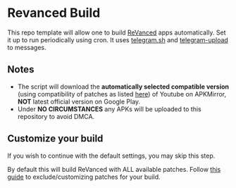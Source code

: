 # Revanced Build
This repo template will allow one to build [ReVanced](https://github.com/revanced/) apps automatically. Set it up to run periodically using cron. It uses [telegram.sh](https://github.com/fabianonline/telegram.sh) and [telegram-upload](https://github.com/Nekmo/telegram-upload) to messages.

## Notes
- The script will download the **automatically selected compatible version** (using compatibility of patches as listed [here](https://github.com/revanced/revanced-patches#list-of-available-patches)) of Youtube on APKMirror, **NOT** latest official version on Google Play.
- Under **NO CIRCUMSTANCES** any APKs will be uploaded to this repository to avoid DMCA.

## Customize your build
If you wish to continue with the default settings, you may skip this step.

By default this will build ReVanced with ALL available patches. Follow [this guide](PATCHES_GUIDE.md) to exclude/customizing patches for your build.
